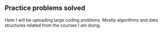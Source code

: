 ## Practice problems solved

Here I will be uploading large coding problems. Mostly algorithms and data structures related from the courses I am doing. 
